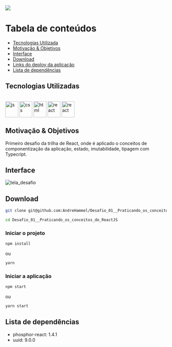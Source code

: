 <img align="center"  src="https://user-images.githubusercontent.com/54488551/208247525-b07a38c9-c42d-450d-9ccf-ef23a65bbe0d.png" />

# Tabela de conteúdos

<!--ts-->

- [Tecnologias Utilizada](#tecnologias-utilizadas)
- [Motivação & Objetivos](#Motivação--Objetivos)
- [Interface](#Interface)
- [Download](#Download)
- [Links do deploy da aplicação](#Links-do-deploy-da-aplicação)
- [Lista de dependências](#lista-de-dependencias)

<!--te-->

## Tecnologias Utilizadas

<div style="display: inline-block" align="left"><br>
  <img align="center" alt="js" height="50" width="40" src="https://cdn.jsdelivr.net/gh/devicons/devicon/icons/javascript/javascript-original.svg" />
  <img align="center" alt="css" height="50" width="40" src="https://cdn.jsdelivr.net/gh/devicons/devicon/icons/css3/css3-original.svg" />
  <img align="center" alt="html" height="50" width="40" src="https://cdn.jsdelivr.net/gh/devicons/devicon/icons/html5/html5-original.svg" />
  <img align="center" alt="react" height="50" width="40" src="https://cdn.jsdelivr.net/gh/devicons/devicon/icons/react/react-original.svg" />
  <img align="center" alt="react" height="50" width="40" src="https://cdn.jsdelivr.net/gh/devicons/devicon/icons/typescript/typescript-original.svg" />
</div>

## Motivação & Objetivos

Primeiro desafio da trilha de React, onde é aplicado o conceitos de componentização da aplicação, estado, imutabilidade, tipagem com Typecript.

## Interface

![tela_desafio](https://user-images.githubusercontent.com/54488551/208247529-dacc226e-4448-4319-bc62-0c4afde427cd.png)

## Download

```sh
git clone git@github.com:AndreHammel/Desafio_01__Praticando_os_conceitos_do_ReactJS

```

```sh
cd Desafio_01__Praticando_os_conceitos_do_ReactJS

```

### Iniciar o projeto

```sh
npm install
```

ou

```sh
yarn
```

### Iniciar a aplicação

```sh
npm start
```

ou

```sh
yarn start
```

## Lista de dependências

- phosphor-react: 1.4.1
- uuid: 9.0.0
